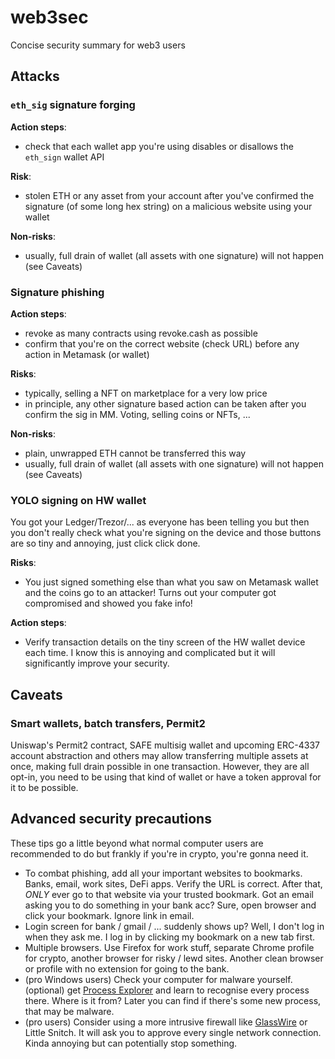 # web3sec
Concise security summary for web3 users

## Attacks
### `eth_sig` signature forging
**Action steps**:
 - check that each wallet app you're using disables or disallows the `eth_sign` wallet API

**Risk**:
 - stolen ETH or any asset from your account after you've confirmed the signature (of some long hex string) on a malicious website using your wallet

**Non-risks**:
 - usually, full drain of wallet (all assets with one signature) will not happen (see Caveats)

### Signature phishing
**Action steps**:
 - revoke as many contracts using revoke.cash as possible
 - confirm that you're on the correct website (check URL) before any action in Metamask (or wallet)

**Risks**:
 - typically, selling a NFT on marketplace for a very low price
 - in principle, any other signature based action can be taken after you confirm the sig in MM. Voting, selling coins or NFTs, ...

**Non-risks**:
 - plain, unwrapped ETH cannot be transferred this way
 - usually, full drain of wallet (all assets with one signature) will not happen (see Caveats)

### YOLO signing on HW wallet
You got your Ledger/Trezor/... as everyone has been telling you but then you don't really check what you're signing on the device and those buttons are so tiny and annoying, just click click done.

**Risks**:
 - You just signed something else than what you saw on Metamask wallet and the coins go to an attacker! Turns out your computer got compromised and showed you fake info!

**Action steps**:
 - Verify transaction details on the tiny screen of the HW wallet device each time. I know this is annoying and complicated but it will significantly improve your security.

## Caveats
### Smart wallets, batch transfers, Permit2
Uniswap's Permit2 contract, SAFE multisig wallet and upcoming ERC-4337 account abstraction and others may allow transferring multiple assets at once, making full drain possible in one transaction.
However, they are all opt-in, you need to be using that kind of wallet or have a token approval for it to be possible.

## Advanced security precautions

These tips go a little beyond what normal computer users are recommended to do but frankly if you're in crypto, you're gonna need it.

- To combat phishing, add all your important websites to bookmarks. Banks, email, work sites, DeFi apps. Verify the URL is correct. After that, *ONLY* ever go to that website via your trusted bookmark. Got an email asking you to do something in your bank acc? Sure, open browser and click your bookmark. Ignore link in email.
- Login screen for bank / gmail / ... suddenly shows up? Well, I don't log in when they ask me. I log in by clicking my bookmark on a new tab first.
- Multiple browsers. Use Firefox for work stuff, separate Chrome profile for crypto, another browser for risky / lewd sites. Another clean browser or profile with no extension for going to the bank.
- (pro Windows users) Check your computer for malware yourself. (optional) get [Process Explorer](https://learn.microsoft.com/en-us/sysinternals/downloads/process-explorer) and learn to recognise every process there. Where is it from? Later you can find if there's some new process, that may be malware.
- (pro users) Consider using a more intrusive firewall like [GlassWire](https://www.glasswire.com/) or Little Snitch. It will ask you to approve every single network connection. Kinda annoying but can potentially stop something.
